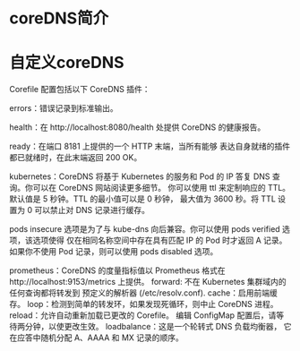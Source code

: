 # coreDNS简介

# 自定义coreDNS

Corefile 配置包括以下 CoreDNS 插件：

errors：错误记录到标准输出。

health：在 http://localhost:8080/health 处提供 CoreDNS 的健康报告。

ready：在端口 8181 上提供的一个 HTTP 末端，当所有能够 表达自身就绪的插件都已就绪时，在此末端返回 200 OK。

kubernetes：CoreDNS 将基于 Kubernetes 的服务和 Pod 的 IP 答复 DNS 查询。你可以在 CoreDNS 网站阅读更多细节。 你可以使用 ttl 来定制响应的 TTL。默认值是 5 秒钟。TTL 的最小值可以是 0 秒钟， 最大值为 3600 秒。将 TTL 设置为 0 可以禁止对 DNS 记录进行缓存。

pods insecure 选项是为了与 kube-dns 向后兼容。你可以使用 pods verified 选项，该选项使得 仅在相同名称空间中存在具有匹配 IP 的 Pod 时才返回 A 记录。如果你不使用 Pod 记录，则可以使用 pods disabled 选项。

prometheus：CoreDNS 的度量指标值以 Prometheus 格式在 http://localhost:9153/metrics 上提供。
forward: 不在 Kubernetes 集群域内的任何查询都将转发到 预定义的解析器 (/etc/resolv.conf).
cache：启用前端缓存。
loop：检测到简单的转发环，如果发现死循环，则中止 CoreDNS 进程。
reload：允许自动重新加载已更改的 Corefile。 编辑 ConfigMap 配置后，请等待两分钟，以使更改生效。
loadbalance：这是一个轮转式 DNS 负载均衡器， 它在应答中随机分配 A、AAAA 和 MX 记录的顺序。
